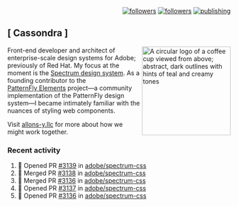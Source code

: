 <p align="right"><a rel="me" href="https://front-end.social/@castastrophe">
    <img alt="followers" title="Follow me on Mastodon" src="https://img.shields.io/mastodon/follow/109297102751309835?domain=https%3A%2F%2Ffront-end.social&label=Follow&logo=mastodon&logoColor=white&style=for-the-badge&labelColor=008080&color=006969"/></a>
  <a href="https://codepen.io/castastrophe/">
    <img alt="followers" title="Follow me on CodePen" src="https://img.shields.io/badge/23-1?color=640464&labelColor=7c007c&style=for-the-badge&logo=codepen&label=Follow"/></a>
<a href="https://castastrophe.medium.com/">
    <img alt="publishing" title="View articles on Medium" src="https://img.shields.io/badge/107-1?color=666&labelColor=444&label=subscribe&logo=medium&logoColor=white&style=for-the-badge"/></a>
</p>

## [&nbsp;Cassondra&nbsp;]

<img align="right" src="https://github-production-user-asset-6210df.s3.amazonaws.com/1840295/253016758-ba468774-1cd3-42c2-8f43-947b5eeb5edf.png" height="200" alt="A circular logo of a coffee cup viewed from above; abstract, dark outlines with hints of teal and creamy tones">

Front-end developer and architect of enterprise-scale design systems for Adobe; previously of Red Hat. My focus at the moment is the [Spectrum design system](https://github.com/adobe/spectrum-css). As a founding contributor to the [PatternFly&nbsp;Elements](https://github.com/patternfly/patternfly-elements) project&mdash;a community implementation of the PatternFly design system&mdash;I became intimately familiar with the nuances of styling web components.

Visit [allons-y.llc](http://allons-y.llc/) for more about how we might work together.

### Recent activity

<!--START_SECTION:activity-->
1. 💪 Opened PR [#3139](https://github.com/adobe/spectrum-css/pull/3139) in [adobe/spectrum-css](https://github.com/adobe/spectrum-css)
2. 🎉 Merged PR [#3138](https://github.com/adobe/spectrum-css/pull/3138) in [adobe/spectrum-css](https://github.com/adobe/spectrum-css)
3. 🎉 Merged PR [#3136](https://github.com/adobe/spectrum-css/pull/3136) in [adobe/spectrum-css](https://github.com/adobe/spectrum-css)
4. 💪 Opened PR [#3137](https://github.com/adobe/spectrum-css/pull/3137) in [adobe/spectrum-css](https://github.com/adobe/spectrum-css)
5. 💪 Opened PR [#3136](https://github.com/adobe/spectrum-css/pull/3136) in [adobe/spectrum-css](https://github.com/adobe/spectrum-css)
<!--END_SECTION:activity-->
